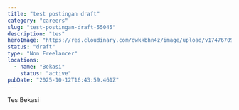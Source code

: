 ```yaml
---
title: "test postingan draft"
category: "careers"
slug: "test-postingan-draft-55045"
description: "tes"
heroImage: "https://res.cloudinary.com/dwkkbhn4z/image/upload/v1747670954/uploads/zy70ljky7xa0stxbcslw.png"
status: "draft"
type: "Non Freelancer"
locations:
  - name: "Bekasi"
    status: "active"
pubDate: "2025-10-12T16:43:59.461Z"
---
```


Tes Bekasi